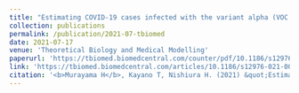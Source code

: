 ```yaml
---
title: "Estimating COVID-19 cases infected with the variant alpha (VOC 202012/01): an analysis of screening data in Tokyo, January-March 2021"
collection: publications
permalink: /publication/2021-07-tbiomed
date: 2021-07-17
venue: 'Theoretical Biology and Medical Modelling'
paperurl: 'https://tbiomed.biomedcentral.com/counter/pdf/10.1186/s12976-021-00146-x.pdf'
link: 'https://tbiomed.biomedcentral.com/articles/10.1186/s12976-021-00146-x'
citation: '<b>Murayama H</b>, Kayano T, Nishiura H. (2021) &quot;Estimating COVID-19 cases infected with the variant alpha (VOC 202012/01): an analysis of screening data in Tokyo, January-March 2021.&quot; <i>Theoretical Biology and Medical Modelling</i>. 2021;18(1):13.'
---
```

